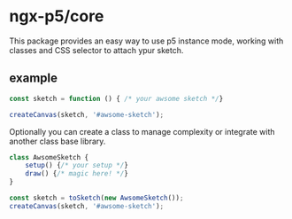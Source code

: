 # ngx-p5/core

This package provides an easy way to use p5 instance mode, working with classes and CSS selector to attach ypur sketch.

## example

```typescript
const sketch = function () { /* your awsome sketch */}

createCanvas(sketch, '#awsome-sketch');
```

Optionally you can create a class to manage complexity or integrate with another class base library.

```typescript
class AwsomeSketch {
    setup() {/* your setup */}
    draw() {/* magic here! */}
}

const sketch = toSketch(new AwsomeSketch());
createCanvas(sketch, '#awsome-sketch');
```
